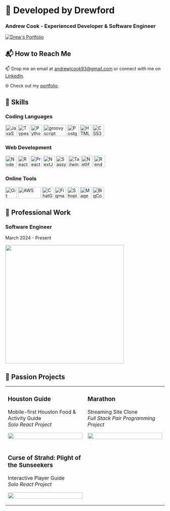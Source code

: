 # 🌟 Developed by Drewford 
### Andrew Cook - Experienced Developer & Software Engineer
<a href="https://drewford.dev/" target="_blank"><img src="https://i.imgur.com/7SI2fGm.png" alt="Drew's Portfolio" wifth="350"/></a>

## 📬 How to Reach Me 
📫 Drop me an email at andrewjcook93@gmail.com or connect with me on [LinkedIn](https://www.linkedin.com/in/developedbydrewford/).

🌐 Check out my [portfolio](https://www.drewford.dev).

## 🎒 Skills 
### Coding Languages 
<p align="left">
  <!-- JavaScript -->
  <a href="https://developer.mozilla.org/en-US/docs/Web/JavaScript" target="_blank" rel="noreferrer"><img src="https://raw.githubusercontent.com/danielcranney/readme-generator/main/public/icons/skills/javascript-colored.svg" width="36" height="36" alt="JavaScript" /></a>
  <!-- Typescript -->
  <a href="https://www.typescriptlang.org/" target="_blank" rel="noreferrer"><img src="https://github.com/user-attachments/assets/0f66057f-e906-4c07-b2b9-dcdd8034c947" width="36" height="36" alt="Typescript" /></a>
  <!-- Python -->
  <a href="https://www.python.org/" target="_blank" rel="noreferrer"><img src="https://raw.githubusercontent.com/danielcranney/readme-generator/main/public/icons/skills/python-colored.svg" width="36" height="36" alt="Python" /></a>
  <!-- Groovy script -->
  <a href="https://groovy-lang.org/" target='_blank' rel="noferrer"><img src="https://upload.wikimedia.org/wikipedia/commons/thumb/3/36/Groovy-logo.svg/1024px-Groovy-logo.svg.png" width="72" height="36" alt="groovy script" /></a>
  <!-- PostgreSQL -->
  <a href="https://www.postgresql.org/" target="_blank" rel="noreferrer"><img src="https://raw.githubusercontent.com/danielcranney/readme-generator/main/public/icons/skills/postgresql-colored.svg" width="36" height="36" alt="PostgreSQL" /></a>
  <!-- HTML 5 -->
  <a href="https://developer.mozilla.org/en-US/docs/Glossary/HTML5" target="_blank" rel="noreferrer"><img src="https://raw.githubusercontent.com/danielcranney/readme-generator/main/public/icons/skills/html5-colored.svg" width="36" height="36" alt="HTML5" /></a>
  <!-- CSS 3 -->
  <a href="https://www.w3.org/TR/CSS/#css" target="_blank" rel="noreferrer"><img src="https://raw.githubusercontent.com/danielcranney/readme-generator/main/public/icons/skills/css3-colored.svg" width="36" height="36" alt="CSS3" /></a>
</p>

### Web Development 
<p>
  <!-- Node.js -->
  <a href="https://nodejs.org/en/" target="_blank" rel="noreferrer"><img src="https://raw.githubusercontent.com/danielcranney/readme-generator/main/public/icons/skills/nodejs-colored.svg" width="36" height="36" alt="NodeJS" /></a>
  <!-- React.js -->
  <a href="https://reactjs.org/" target="_blank" rel="noreferrer"><img src="https://raw.githubusercontent.com/danielcranney/readme-generator/main/public/icons/skills/react-colored.svg" width="36" height="36" alt="React" /></a>
  <!-- Preact -->
  <a href="https://preactjs.com/" target="_blank" rel="noreferrer"><img src="https://preactjs.com/app-icon.png" width="36" height="36" alt="Preact" /></a>
  <!-- Nextjs --> 
  <a href="https://nextjs.org/" target="_blank" rel="noreferrer"><img src="https://github.com/user-attachments/assets/e2fb92e6-7948-4eda-bb5c-a46e4304ae35" width="36" height="36" alt="NextJS" /></a>
  <!-- Sassy CSS -->
  <a href="https://sass-lang.com" target="_blank" rel="noreferrer"><img src="https://raw.githubusercontent.com/danielcranney/readme-generator/main/public/icons/skills/sass-colored.svg" width="36" height="36" alt="Sassy CSS" /></a>
  <!-- Tailwind CSS -->
  <a href="https://tailwindcss.com" target="_blank" rel="noreferrer"><img src="https://raw.githubusercontent.com/danielcranney/readme-generator/main/public/icons/skills/tailwindcss-colored.svg" width="36" height="36" alt="Tailwind" /></a>
  <!-- Netlify -->
  <a href="https://www.netlify.com/" target="_blank" rel="noreferrer"><img src="https://i.imgur.com/UVxSqQc.png" width="36" height="36" alt="Netlify" /></a>
  <!-- Render -->
  <a href="https://render.com/" target="_blank" rel="noreferrer"><img src="https://tutorials.yax.com/assets/images/articles/render-logo.png" width="36" height="36" alt="Render" /></a>
</p>

### Online Tools 
<p>
  <!-- Git -->
  <a href="https://git-scm.com" target="_blank" rel="noreferrer"><img src="https://raw.githubusercontent.com/danielcranney/readme-generator/main/public/icons/skills/git-colored.svg" width="36" height="36" alt="Git" /></a>
  <!--AWS-->
    <a href="https://aws.amazon.com/free/?gclid=Cj0KCQjwr9m3BhDHARIsANut04ZnC2iYa15lwEvFooVeScHYFXlHMebjSSHV4APlbsFd6vBwlY8wbWQaAgW4EALw_wcB&trk=fce796e8-4ceb-48e0-9767-89f7873fac3d&sc_channel=ps&ef_id=Cj0KCQjwr9m3BhDHARIsANut04ZnC2iYa15lwEvFooVeScHYFXlHMebjSSHV4APlbsFd6vBwlY8wbWQaAgW4EALw_wcB:G:s&s_kwcid=AL!4422!3!592542020599!e!!g!!aws!1644045032!68366401852&all-free-tier.sort-by=item.additionalFields.SortRank&all-free-tier.sort-order=asc&awsf.Free%20Tier%20Types=*all&awsf.Free%20Tier%20Categories=*all" target="_blank" rel="noreferrer"><img src="https://github.com/user-attachments/assets/ea8a56ab-3684-4a88-a65c-66573a777280" width="72" height="36" alt="AWS" /></a>
  <!--ChatGPT-->
  <a href="https://openai.com" target="_blank" rel="noreferrer"><img src="https://i.imgur.com/qXBpLiZ.png" width="36" height="36" alt="ChatGPT" /></a>
  <!-- Figma -->
  <a href="https://www.figma.com/" target="_blank" rel="noreferrer"><img src="https://blog.greggant.com/images/posts/2019-04-25-figma/Figma.png" width="36" height="36" alt="Figma" /></a>
  <!-- Shopify -->
  <a href="https://www.shopify.com" target="_blank" rel="noreferrer"><img src="https://cdn3.iconfinder.com/data/icons/social-media-2068/64/_shopping-512.png" width="36" height="36" alt="Shopify" /></a>
  <!-- Magento -->
  <a href="https://business.adobe.com/products/magento/magento-commerce.html" target="_blank" rel="noreferrer"><img src="https://i.imgur.com/dCcbpii.png" width="36" height="36" alt="Magento" /></a>
  <!-- BigCommerce -->
  <a href="https://www.bigcommerce.com/dm/mm-gtm/?utm_term=bigcommerce&lqid=engine:google%7Ccampaignid:933821213%7Cadid:635224001684%7Cgclid:CjwKCAjw6c63BhAiEiwAF0EH1H7A95sNTSGtoT-epBBB7mPaBQrkPUPH1OJL6TSRM3f-u7SCPrcNJRoCTZwQAvD_BwE&gad_source=1&gclid=CjwKCAjw6c63BhAiEiwAF0EH1H7A95sNTSGtoT-epBBB7mPaBQrkPUPH1OJL6TSRM3f-u7SCPrcNJRoCTZwQAvD_BwE" target="_blank" rel="noreferrer"><img src="https://i.imgur.com/82GwWzj.png" width="36" height="36" alt="BigCommerce" /></a>
</p>

## 📌 Professional Work 

### Software Engineer
March 2024 - Present <br />

<p>
  <a href="https://searchspring.com/" target="_blank"><img src="https://cdn.spark.app/media/anchorgroup1/image/searchspring_logo_partner.png" width=375" /></a>
</p>

## 🎨 Passion Projects 

<table>
  <tr>
        <td width="50%" valign="top">
      <h3>Houston Guide</h3>
      <p>
        Mobile-first Houston Food & Activity Guide <br />
        <i>Solo React Project</i>
      </p>
      <p>
        <a href="https://houston.drewford.dev">
          <img src="https://i.imgur.com/UlG1G58.png" width="100%"/>
        </a>
      </p>
    </td>
    <td width="50%" valign="top">
      <h3>Marathon</h3>
      <p>
        Streaming Site Clone <br />
        <i>Full Stack Pair Programming Project</i>
      </p>
      <p>
        <a href="https://github.com/orgs/React-Royalty/repositories">
          <img src="https://i.imgur.com/3Tg2GrG.jpg" width="100%">
        </a>
      </p>
    </td>
  </tr>
  <tr>
    <td width="50%" valign="top">
      <h3>Curse of Strahd: Plight of the Sunseekers</h3>
      <p>
        Interactive Player Guide <br />
        <i>Solo React Project</i>
      </p>
      <p>
        <a href="https://www.youtube.com/watch?v=q8hclLdrzVM">
          <img src="https://i.imgur.com/fx9tAT8.png" width="100%">
        </a>
      </p>
    </td>
  </tr>
</table>
